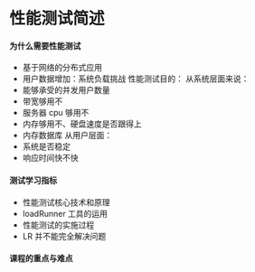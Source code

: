 # 性能测试简述

#### 为什么需要性能测试
+ 基于网络的分布式应用
+ 用户数据增加：系统负载挑战
性能测试目的：
从系统层面来说：
+ 能够承受的并发用户数量
+ 带宽够用不
+ 服务器 cpu 够用不
+ 内存够用不、硬盘速度是否跟得上
+ 内存数据库
从用户层面：
+ 系统是否稳定
+ 响应时间快不快

#### 测试学习指标
+ 性能测试核心技术和原理
+ loadRunner 工具的运用
+ 性能测试的实施过程
+ LR 并不能完全解决问题

#### 课程的重点与难点
